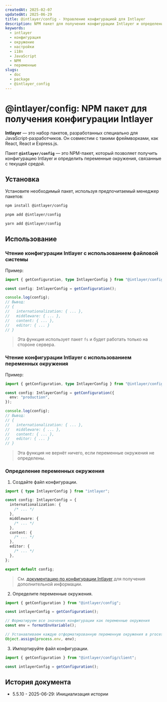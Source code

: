```yaml
---
createdAt: 2025-02-07
updatedAt: 2025-06-29
title: @intlayer/config - Управление конфигурацией для Intlayer
description: NPM пакет для получения конфигурации Intlayer и определения переменных окружения для настроек интернационализации в разных средах.
keywords:
  - intlayer
  - конфигурация
  - окружение
  - настройки
  - i18n
  - JavaScript
  - NPM
  - переменные
slugs:
  - doc
  - package
  - @intlayer_config
---
```


# @intlayer/config: NPM пакет для получения конфигурации Intlayer

**Intlayer** — это набор пакетов, разработанных специально для JavaScript-разработчиков. Он совместим с такими фреймворками, как React, React и Express.js.

Пакет **`@intlayer/config`** — это NPM-пакет, который позволяет получить конфигурацию Intlayer и определить переменные окружения, связанные с текущей средой.

## Установка

Установите необходимый пакет, используя предпочитаемый менеджер пакетов:

```bash packageManager="npm"
npm install @intlayer/config
```

```bash packageManager="pnpm"
pnpm add @intlayer/config
```

```bash packageManager="yarn"
yarn add @intlayer/config
```

## Использование

### Чтение конфигурации Intlayer с использованием файловой системы

Пример:

```ts
import { getConfiguration, type IntlayerConfig } from "@intlayer/config";

const config: IntlayerConfig = getConfiguration();

console.log(config);
// Вывод:
// {
//   internationalization: { ... },
//   middleware: { ... },
//   content: { ... },
//   editor: { ... }
// }
```

> Эта функция использует пакет `fs` и будет работать только на стороне сервера.

### Чтение конфигурации Intlayer с использованием переменных окружения

Пример:

```ts
import { getConfiguration, type IntlayerConfig } from "@intlayer/config/client";

const config: IntlayerConfig = getConfiguration({
  env: "production",
});

console.log(config);
// Вывод:
// {
//   internationalization: { ... },
//   middleware: { ... },
//   content: { ... },
//   editor: { ... }
// }
```

> Эта функция не вернёт ничего, если переменные окружения не определены.

### Определение переменных окружения

1. Создайте файл конфигурации.

```ts fileName="intlayer.config.ts"
import { type IntlayerConfig } from "intlayer";

const config: IntlayerConfig = {
  internationalization: {
    /* ... */
  },
  middleware: {
    /* ... */
  },
  content: {
    /* ... */
  },
  editor: {
    /* ... */
  },
};

export default config;
```

> См. [документацию по конфигурации Intlayer](https://github.com/aymericzip/intlayer/blob/main/docs/docs/ru/configuration.md) для получения дополнительной информации.

2. Определите переменные окружения.

```ts
import { getConfiguration } from "@intlayer/config";

const intlayerConfig = getConfiguration();

// Форматируем все значения конфигурации как переменные окружения
const env = formatEnvVariable();

// Устанавливаем каждую отформатированную переменную окружения в process.env
Object.assign(process.env, env);
```

3. Импортируйте файл конфигурации.

```ts
import { getConfiguration } from "@intlayer/config/client";

const intlayerConfig = getConfiguration();
```

## История документа

- 5.5.10 - 2025-06-29: Инициализация истории
